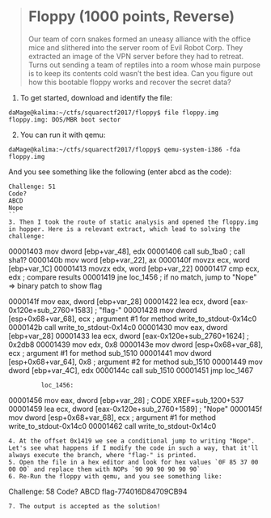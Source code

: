 > # Floppy (1000 points, Reverse)
> 
> Our team of corn snakes formed an uneasy alliance with the office mice and slithered into the server room of Evil Robot Corp. They extracted an image of the VPN server before they had to retreat. Turns out sending a team of reptiles into a room whose main purpose is to keep its contents cold wasn’t the best idea.
> Can you figure out how this bootable floppy works and recover the secret data?

1. To get started, download and identify the file:
```
daMage@kalima:~/ctfs/squarectf2017/floppy$ file floppy.img
floppy.img: DOS/MBR boot sector
```
2. You can run it with qemu:
```
daMage@kalima:~/ctfs/squarectf2017/floppy$ qemu-system-i386 -fda floppy.img
```
And you see something like the following (enter abcd as the code):
```
Challenge: 51
Code?
ABCD
Nope
``
3. Then I took the route of static analysis and opened the floppy.img in hopper. Here is a relevant extract, which lead to solving the challenge:
```
00001403         mov        dword [ebp+var_48], edx
00001406         call       sub_1ba0						; call sha1?
0000140b         mov        word [ebp+var_22], ax
0000140f         movzx      ecx, word [ebp+var_1C]
00001413         movzx      edx, word [ebp+var_22]
00001417         cmp        ecx, edx						; compare results
00001419         jne        loc_1456						; if no match, jump to "Nope" => binary patch to show flag

0000141f         mov        eax, dword [ebp+var_28]
00001422         lea        ecx, dword [eax-0x120e+sub_2760+1583]               ; "flag-"
00001428         mov        dword [esp+0x68+var_68], ecx                        ; argument #1 for method write_to_stdout-0x14c0
0000142b         call       write_to_stdout-0x14c0
00001430         mov        eax, dword [ebp+var_28]
00001433         lea        ecx, dword [eax-0x120e+sub_2760+1624]               ; 0x2db8
00001439         mov        edx, 0x8
0000143e         mov        dword [esp+0x68+var_68], ecx                        ; argument #1 for method sub_1510
00001441         mov        dword [esp+0x68+var_64], 0x8                        ; argument #2 for method sub_1510
00001449         mov        dword [ebp+var_4C], edx
0000144c         call       sub_1510
00001451         jmp        loc_1467

             loc_1456:
00001456         mov        eax, dword [ebp+var_28]                             ; CODE XREF=sub_1200+537
00001459         lea        ecx, dword [eax-0x120e+sub_2760+1589]               ; "Nope"
0000145f         mov        dword [esp+0x68+var_68], ecx                        ; argument #1 for method write_to_stdout-0x14c0
00001462         call       write_to_stdout-0x14c0
```
4. At the offset 0x1419 we see a conditional jump to writing "Nope". Let's see what happens if I modify the code in such a way, that it'll always execute the branch, where "flag-" is printed.
5. Open the file in a hex editor and look for hex values `0F 85 37 00 00 00` and replace them with NOPs `90 90 90 90 90 90`
6. Re-Run the floppy with qemu, and you see something like:
```
Challenge: 58
Code?
ABCD
flag-774016D84709CB94
```
7. The output is accepted as the solution!
